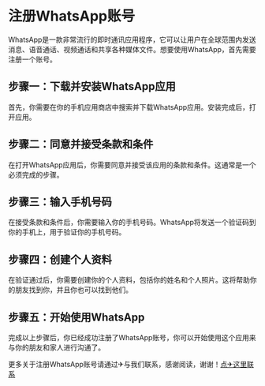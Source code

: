 # 注册WhatsApp账号

WhatsApp是一款非常流行的即时通讯应用程序，它可以让用户在全球范围内发送消息、语音通话、视频通话和共享各种媒体文件。想要使用WhatsApp，首先需要注册一个账号。

## 步骤一：下载并安装WhatsApp应用

首先，你需要在你的手机应用商店中搜索并下载WhatsApp应用。安装完成后，打开应用。

## 步骤二：同意并接受条款和条件

在打开WhatsApp应用后，你需要同意并接受该应用的条款和条件。这通常是一个必须完成的步骤。

## 步骤三：输入手机号码

在接受条款和条件后，你需要输入你的手机号码。WhatsApp将发送一个验证码到你的手机上，用于验证你的手机号码。

## 步骤四：创建个人资料

在验证通过后，你需要创建你的个人资料，包括你的姓名和个人照片。这将帮助你的朋友找到你，并且你也可以找到他们。

## 步骤五：开始使用WhatsApp

完成以上步骤后，你已经成功注册了WhatsApp账号，你可以开始使用这个应用来与你的朋友和家人进行沟通了。

更多关于注册WhatsApp账号请通过✈与我们联系，感谢阅读，谢谢！[点✈这里联系](https://1.k02.cc)